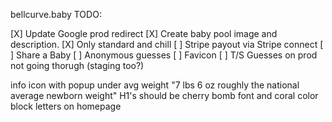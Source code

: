 bellcurve.baby
TODO:

[X] Update Google prod redirect
[X] Create baby pool image and description.
[X] Only standard and chill
[ ] Stripe payout via Stripe connect
[ ] Share a Baby
[ ] Anonymous guesses
[ ] Favicon
[ ] T/S Guesses on prod not going thorugh (staging too?)

info icon with popup under avg weight "7 lbs 6 oz roughly the national average newborn weight"
H1's should be cherry bomb font and coral color
block letters on homepage
